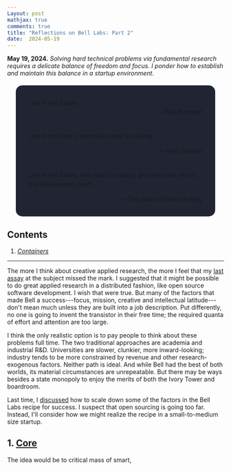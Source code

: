 ```yaml
---
Layout: post
mathjax: true
comments: true
title: "Reflections on Bell Labs: Part 2"
date:  2024-05-19
---
```


**May 19, 2024.** *Solving hard technical problems via fundamental
  research requires a delicate balance of freedom and focus. I ponder how to
  establish and maintain this balance in a startup environment.*

<div style="background-color: #212433 ; padding: 30px; margin: 20px; border: 0px solid
grey; line-height:1.5; border-radius: 15px">
Live in the future.
<br>

<div style="text-align: right">— Paul Buchheit</div>
<br>

Live in the future, then build what's missing.
<br>

<div style="text-align: right">— Paul Graham</div>
<br>

Live in the future, find what's missing, and leave the rest to
the development team.
<br>

<div style="text-align: right">— The ghost of Mervyn Kelly</div>
</div>

## Contents <a id="toc" name="toc"></a>

1. <a href="#sec-1"><i>Containers</i></a>

---

The more I think about creative applied research, the more I feel that
my <a href="https://heptar.ch/rbl1/">last assay</a> at the subject
missed the mark.
I suggested that it might be possible to do great applied research in a
distributed fashion, like open source software development. I wish
that were true.
But many of the factors that made Bell a success---focus, mission,
creative and intellectual latitude---don't mean much unless they are
built into a job description.
Put differently, no one is going to invent the transistor in their
free time; the required quanta of effort and attention are too large.

I think the only realistic option is to pay people to think about
these problems full time.
The two traditional approaches are academia and industrial
R&D. Universities are slower, clunkier, more inward-looking; industry
tends to be more constrained by revenue and other research-exogenous factors.
Neither path is ideal.
And while Bell had the best of both worlds, its material circumstances are
unrepeatable. But there may be ways besides a state monopoly to enjoy
the merits of both the Ivory Tower and boardroom.

Last time, I <a href="https://heptar.ch/rbl1/#sec-1-5">discussed</a>
how to scale down some of the factors in the Bell Labs recipe for success. I
suspect that open sourcing is going too far. Instead, I'll
consider how we might realize the recipe in a small-to-medium size startup.

## 1. <a href="#toc">Core</a><a id="sec-1" name="sec-1"></a>

The idea would be to critical mass of smart, 
